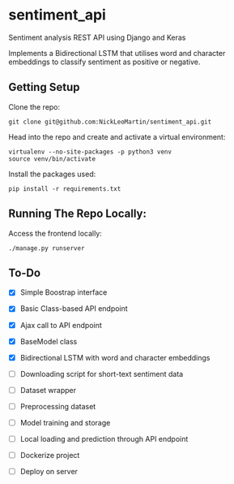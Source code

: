 # sentiment_api
Sentiment analysis REST API using Django and Keras

Implements a Bidirectional LSTM that utilises word and character embeddings to classify sentiment as positive or negative.

Getting Setup
-------------
Clone the repo:
```
git clone git@github.com:NickLeoMartin/sentiment_api.git
```

Head into the repo and create and activate a virtual environment:
```
virtualenv --no-site-packages -p python3 venv
source venv/bin/activate
```

Install the packages used:
```
pip install -r requirements.txt
```

Running The Repo Locally:
-------------------------
Access the frontend locally:
```
./manage.py runserver 
```

To-Do
-----
- [x] Simple Boostrap interface
- [x] Basic Class-based API endpoint
- [x] Ajax call to API endpoint
- [x] BaseModel class
- [x] Bidirectional LSTM with word and character embeddings
- [ ] Downloading script for short-text sentiment data
- [ ] Dataset wrapper
- [ ] Preprocessing dataset
- [ ] Model training and storage
- [ ] Local loading and prediction through API endpoint
- [ ] Dockerize project
- [ ] Deploy on server

